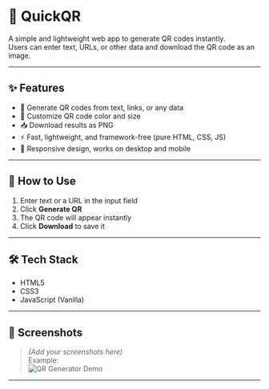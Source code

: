 # 📱 QuickQR

A simple and lightweight web app to generate QR codes instantly.  
Users can enter text, URLs, or other data and download the QR code as an image.

---

## ✨ Features
- 🔗 Generate QR codes from text, links, or any data  
- 🎨 Customize QR code color and size  
- 📥 Download results as PNG  
- ⚡ Fast, lightweight, and framework-free (pure HTML, CSS, JS)  
- 📱 Responsive design, works on desktop and mobile  

---

## 🚀 How to Use
1. Enter text or a URL in the input field  
2. Click **Generate QR**  
3. The QR code will appear instantly  
4. Click **Download** to save it  

---

## 🛠️ Tech Stack
- HTML5  
- CSS3  
- JavaScript (Vanilla)  

---

## 📸 Screenshots
> *(Add your screenshots here)*  
Example:  
![QR Generator Demo](screenshot.png)

---

